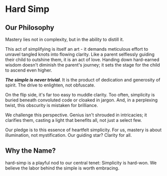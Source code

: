 # Hard Simp

## Our Philosophy
Mastery lies not in complexity, but in the ability to distill it.

This act of simplifying is itself an art - it demands meticulous effort to unravel tangled knots into flowing clarity. Like a parent selflessly guiding their child to outshine them, it is an act of love. Handing down hard-earned wisdom doesn't diminish the parent's journey; it sets the stage for the child to ascend even higher.

_**The simple is never trivial**_. It is the product of dedication and generosity of spirit. The drive to enlighten, not obfuscate.

On the flip side, it's far too easy to muddle clarity. Too often, simplicity is buried beneath convoluted code or cloaked in jargon. And, in a perplexing twist, this obscurity is mistaken for brilliance.

We challenge this perspective. Genius isn't shrouded in intricacies; it clarifies them, casting a light that benefits all, not just a select few.

Our pledge is to this essence of heartfelt simplicity. For us, mastery is about illumination, not mystification. Our guiding star? Clarity for all.

## Why the Name?
hard-simp is a playful nod to our central tenet: Simplicity is hard-won. We believe the labor behind the simple is worth embracing.
